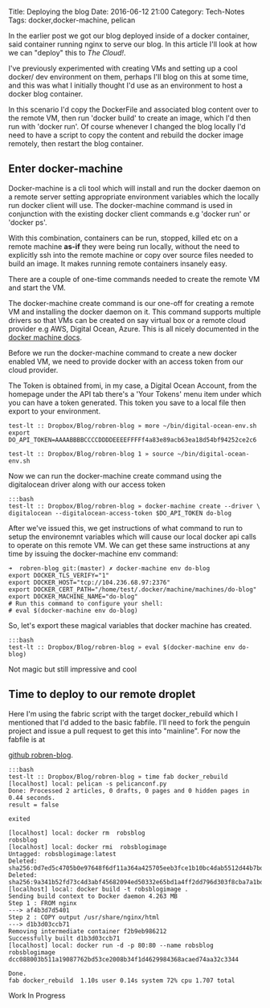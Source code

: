 Title: Deploying the blog
Date: 2016-06-12 21:00
Category: Tech-Notes
Tags: docker,docker-machine, pelican

In the earlier post we got our blog deployed inside of a docker container,
said container running nginx to serve our blog. In this article I'll look at
how we can "deploy" this to _The Cloud!_.

I've previously experimented with creating VMs and setting up a cool docker/
dev environment on them, perhaps I'll blog on this at some time, and this was
what I initially thought I'd use as an environment to host a docker blog
container. 

In this scenario I'd copy the DockerFile and associated blog
content over to the remote VM,
then run 'docker build' to create an image, which I'd then run with 'docker
run'. Of course whenever I changed the blog locally I'd need to have a script
to copy the content and rebuild the docker image remotely, then restart the
blog container.

## Enter docker-machine

Docker-machine is a cli tool which will install and run the docker daemon  on a
remote server setting appropriate environment variables which the locally run
docker client will use. The docker-machine command is used in conjunction with
the existing  docker client commands e.g 'docker run' or 'docker ps'.

With this combination, containers can be run, stopped, killed etc on a remote machine
**as-if** they were being run locally, without the need to explicitly ssh into the
remote machine or copy over source files needed to  build an image. It makes
running remote containers insanely easy.

There  are a couple of one-time commands needed to create the remote VM  and
start the VM.

The docker-machine create command is our one-off for creating a remote VM and
installing the docker daemon on it. This command supports multiple drivers so
that VMs can be created on say virtual box or a remote cloud provider e.g AWS,
Digital Ocean, Azure. This is all nicely documented in the 
<a href="https://docs.docker.com/machine/overview/" target="_blank">docker machine docs</a>.

Before we run the docker-machine command to create a new docker enabled VM, we
need to provide docker with an access token from our cloud provider.

The Token is obtained fromi, in my case, a Digital Ocean Account, from the homepage under
the API tab there's a 'Your Tokens' menu item  under which you can have a
token generated. This token you save to a local file then export to your
environment.

    test-lt :: Dropbox/Blog/robren-blog » more ~/bin/digital-ocean-env.sh
    export DO_API_TOKEN=AAAABBBBCCCCDDDDEEEEFFFFf4a83e89acb63ea18d54bf94252ce2c6

    test-lt :: Dropbox/Blog/robren-blog 1 » source ~/bin/digital-ocean-env.sh

Now we can run the docker-machine create command using the digitalocean driver
along with our access token

    :::bash
    test-lt :: Dropbox/Blog/robren-blog » docker-machine create --driver \
    digitalocean --digitalocean-access-token $DO_API_TOKEN do-blog

After we've issued this, we get instructions of what command to run to setup
the environemnt variables which will cause our local docker api calls to
operate on this remote VM. We can get these same instructions at any time by
issuing the docker-machine env command:

	➜  robren-blog git:(master) ✗ docker-machine env do-blog
	export DOCKER_TLS_VERIFY="1"
	export DOCKER_HOST="tcp://104.236.68.97:2376"
	export DOCKER_CERT_PATH="/home/test/.docker/machine/machines/do-blog"
	export DOCKER_MACHINE_NAME="do-blog"
	# Run this command to configure your shell:
	# eval $(docker-machine env do-blog)

So, let's export these magical variables that docker machine has created.

    :::bash
    test-lt :: Dropbox/Blog/robren-blog » eval $(docker-machine env do-blog)

Not  magic but still impressive and cool

## Time to deploy to our remote droplet

Here I'm using the fabric script with the target docker_rebuild which I
mentioned that I'd added to the basic fabfile. I'll need to fork the penguin
project and issue a pull request to get this into "mainline". For now the fabfile is at 

<a href="https://github.com/robren/robren-blog/" target="_blank">github robren-blog</a>.
 

    :::bash
	test-lt :: Dropbox/Blog/robren-blog » time fab docker_rebuild
	[localhost] local: pelican -s pelicanconf.py
	Done: Processed 2 articles, 0 drafts, 0 pages and 0 hidden pages in 0.44 seconds.
	result = false

	exited

	[localhost] local: docker rm  robsblog
	robsblog
	[localhost] local: docker rmi  robsblogimage
	Untagged: robsblogimage:latest
	Deleted: sha256:0d7ed5c4705b0e97648f6df11a364a425705eeb3fce1b10bc4dab5512d44b7bd
	Deleted: sha256:9a341b52fd73c4d3abf45682094ed50332e65bd1a4ff2dd796d303f8cba7a1bd
	[localhost] local: docker build -t robsblogimage .
	Sending build context to Docker daemon 4.263 MB
	Step 1 : FROM nginx
	---> af4b3d7d5401
	Step 2 : COPY output /usr/share/nginx/html
	---> d1b3d03ccb71
	Removing intermediate container f2b9eb986212
	Successfully built d1b3d03ccb71
	[localhost] local: docker run -d -p 80:80 --name robsblog robsblogimage
	dcc088003b511a19087762bd53ce2008b34f1d4629984368acaed74aa32c3344

	Done.
	fab docker_rebuild  1.10s user 0.14s system 72% cpu 1.707 total

Work In Progress
